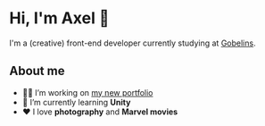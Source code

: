 # Hi, I'm Axel 👋
I'm a (creative) front-end developer currently studying at [Gobelins](https://www.gobelins.fr).

## About me
- 👨‍💻 I’m working on [my new portfolio](https://axlrsr.fr)
- 🌱 I’m currently learning **Unity**
- ❤️ I love **photography** and **Marvel movies**
